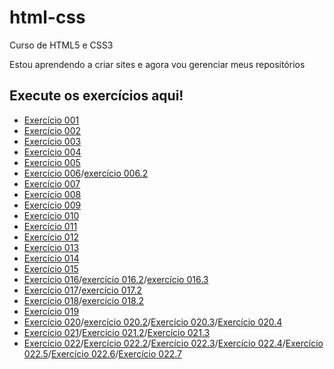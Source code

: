 # html-css
Curso de HTML5 e CSS3

Estou aprendendo a criar sites e agora vou gerenciar meus repositórios

<h2>Execute os exercícios aqui!</h2>
<ul>
    <li><a href="https://guikauan3527.github.io/html-css/exercícios/ex001/index.html" target="_blank">Exercício 001</a></li>
    <li><a href="https://guikauan3527.github.io/html-css/exercícios/ex002/index.html" target="_blank">Exercício 002</a></li>
    <li><a href="https://guikauan3527.github.io/html-css/exercícios/ex003/index.html" target="_blank">Exercício 003</a></li>
    <li><a href="https://guikauan3527.github.io/html-css/exercícios/ex004/index.html" target="_blank">Exercício 004</a></li>
    <li><a href="https://guikauan3527.github.io/html-css/exercícios/ex005/index.html" target="_blank">Exercício 005</a></li>
    <li><a href="https://guikauan3527.github.io/html-css/exercícios/ex006/html4.html" target="_blank">Exercício 006</a>/<a href="https://guikauan3527.github.io/html-css/exercícios/ex006/html5.html" target="_blank">exercício 006.2</a></li>
    <li><a href="https://guikauan3527.github.io/html-css/exercícios/ex007/index.html" target="_blank">Exercício 007</a></li>
    <li><a href="https://guikauan3527.github.io/html-css/exercícios/ex008/index.html" target="_blank">Exercício 008</a></li>
    <li><a href="https://guikauan3527.github.io/html-css/exercícios/ex009/index.html" target="_blank">Exercício 009</a></li>
    <li><a href="https://guikauan3527.github.io/html-css/exercícios/ex010/index.html" target="_blank">Exercício 010</a></li>
    <li><a href="https://guikauan3527.github.io/html-css/exercícios/ex011/index.html" target="_blank">Exercício 011</a></li>
    <li><a href="https://guikauan3527.github.io/html-css/exercícios/ex012/index.html" target="_blank">Exercício 012</a></li>
    <li><a href="https://guikauan3527.github.io/html-css/exercícios/ex013/index.html" target="_blank">Exercício 013</a></li>
    <li><a href="https://guikauan3527.github.io/html-css/exercícios/ex014/index.html" target="_blank">Exercício 014</a></li>
    <li><a href="https://guikauan3527.github.io/html-css/exercícios/ex015/index.html" target="_blank">Exercício 015</a></li>
    <li><a href="https://guikauan3527.github.io/html-css/exercícios/ex016/cor01.html" target="_blank">Exercício 016</a>/<a href="https://guikauan3527.github.io/html-css/exercícios/ex016/cor02.html" target="_blank">exercício 016.2</a>/<a href="https://guikauan3527.github.io/html-css/exercícios/ex016/cor03.html" target="_blank">exercício 016.3</a></li>
    <li><a href="https://guikauan3527.github.io/html-css/exercícios/ex017/fonte01.html" target="_blank">Exercício 017</a>/<a href="https://guikauan3527.github.io/html-css/exercícios/ex017/fonte02.html" target="_blank">exercício 017.2</a></li>
    <li><a href="https://guikauan3527.github.io/html-css/exercícios/ex018/fonte01.html" target="_blank">Exercício 018</a>/<a href="https://guikauan3527.github.io/html-css/exercícios/ex018/fonte02.html" target="_blank">exercício 018.2</a></li>
    <li><a href="https://guikauan3527.github.io/html-css/exercícios/ex019/seletor01.html" target="_blank">Exercício 019</a></li>
    <li><a href="https://guikauan3527.github.io/html-css/exercícios/ex020/hover.html" target="_blank">Exercício 020</a>/<a href="https://guikauan3527.github.io/html-css/exercícios/ex020/links.html" target="_blank">exercício 020.2</a>/<a href="https://guikauan3527.github.io/html-css/exercícios/ex020/links2.html" target="_blank">Exercício 020.3</a>/<a href="https://guikauan3527.github.io/html-css/exercícios/ex020/pseudoclasse.html" target="_blank">Exercício 020.4</a></li>
    <li><a href="https://guikauan3527.github.io/html-css/exercícios/ex021/caixa01.html" target="_blank">Exercício 021</a>/<a href="https://guikauan3527.github.io/html-css/exercícios/ex021/caixa02.html" target="_blank">Exercício 021.2</a>/<a href="https://guikauan3527.github.io/html-css/exercícios/ex021/caixa03.html" target="_blank">Exercício 021.3</a></li>
    <li><a href="https://guikauan3527.github.io/html-css/exercícios/ex022/fundo001.html" target="_blank">Exercício 022</a>/<a href="https://guikauan3527.github.io/html-css/exercícios/ex022/fundo002.html" target="_blank">Exercício 022.2</a>/<a href="https://guikauan3527.github.io/html-css/exercícios/ex022/fundo003.html" target="_blank">Exercício 022.3</a>/<a href="https://guikauan3527.github.io/html-css/exercícios/ex022/fundo004.html" target="_blank">Exercício 022.4</a>/<a href="https://guikauan3527.github.io/html-css/exercícios/ex022/fundo005.html" target="_blank">Exercício 022.5</a>/<a href="https://guikauan3527.github.io/html-css/exercícios/ex022/fundo006.html" target="_blank">Exercício 022.6</a>/<a href="https://guikauan3527.github.io/html-css/exercícios/ex022/fundo007.html" target="_blank">Exercício 022.7</a>

